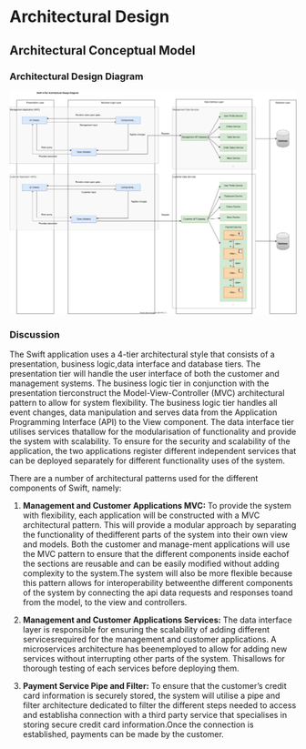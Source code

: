 # Architectural Design

## Architectural Conceptual Model

### Architectural Design Diagram

![architectural-design](../../assets/swift-architectural-design.svg)

### Discussion

The Swift application uses a 4-tier architectural style that consists of a presentation, business logic,data interface and database tiers.  The presentation tier will handle the user interface of both the customer and management systems. The business logic tier in conjunction with the presentation tierconstruct the Model-View-Controller (MVC) architectural pattern to allow for system flexibility.  The business logic tier handles all event changes, data manipulation and serves data from the Application 
Programming Interface (API) to the View component.  The data interface tier utilises services thatallow for the modularisation of functionality and provide the system with scalability.  To ensure for the security and scalability of the application, the two applications register different independent services that can be deployed separately for different functionality uses of the system.

There are a number of architectural patterns used for the different components of Swift, namely:

1. **Management and Customer Applications MVC:** To provide the system with flexibility, each application will be constructed with a MVC architectural pattern.  This will provide a modular approach by separating the functionality of thedifferent parts of the system into their own view and models.  Both the customer and manage-ment applications will use the MVC pattern to ensure that the different components inside eachof the sections are reusable and can be easily modified without adding complexity to the system.The system will also be more flexible because this pattern allows for interoperability betweenthe different components of the system by connecting the api data requests and responses toand from the model, to the view and controllers.

2. **Management and Customer Applications Services:** The data interface layer is responsible for ensuring the scalability of adding different servicesrequired for the management and customer applications.  A microservices architecture has beenemployed to allow for adding new services without interrupting other parts of the system.  Thisallows for thorough testing of each services before deploying them.

3. **Payment Service Pipe and Filter:** To ensure that the customer’s credit card information is securely stored, the system will utilise a pipe and filter architecture dedicated to filter the different steps needed to access and establisha connection with a third party service that specialises in storing secure credit card information.Once the connection is established, payments can be made by the customer.

